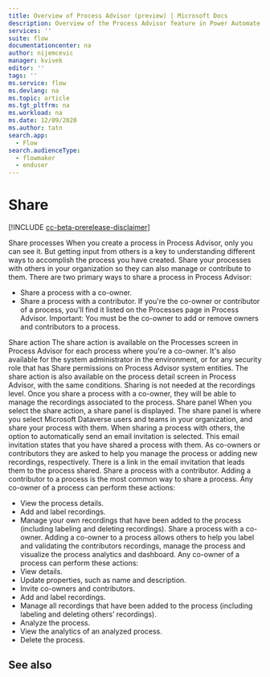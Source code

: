 ```yaml
---
title: Overview of Process Advisor (preview) | Microsoft Docs
description: Overview of the Process Advisor feature in Power Automate.
services: ''
suite: flow
documentationcenter: na
author: nijemcevic 
manager: kvivek
editor: ''
tags: ''
ms.service: flow
ms.devlang: na
ms.topic: article
ms.tgt_pltfrm: na
ms.workload: na
ms.date: 12/09/2020
ms.author: tatn
search.app: 
  - Flow
search.audienceType: 
  - flowmaker
  - enduser
---
```

# Share
[!INCLUDE [cc-beta-prerelease-disclaimer](includes/cc-beta-prerelease-disclaimer.md)]

Share processes
When you create a process in Process Advisor, only you can see it. But getting input from others is a key to understanding different ways to accomplish the process you have created. Share your processes with others in your organization so they can also manage or contribute to them. There are two primary ways to share a process in Process Advisor:
- Share a process with a co-owner.
- Share a process with a contributor.
If you're the co-owner or contributor of a process, you'll find it listed on the Processes page in Process Advisor.
Important: You must be the co-owner to add or remove owners and contributors to a process.

Share action
The share action is available on the Processes screen in Process Advisor for each process where you're a co-owner. It's also available for the system administrator in the environment, or for any security role that has Share permissions on Process Advisor system entities.
The share action is also available on the process detail screen in Process Advisor, with the same conditions. 
Sharing is not needed at the recordings level. Once you share a process with a co-owner, they will be able to manage the recordings associated to the process.
Share panel
When you select the share action, a share panel is displayed. The share panel is where you select Microsoft Dataverse users and teams in your organization, and share your process with them.
When sharing a process with others, the option to automatically send an email invitation is selected. This email invitation states that you have shared a process with them. As co-owners or contributors they are asked to help you manage the process or adding new recordings, respectively. There is a link in the email invitation that leads them to the process shared.
Share a process with a contributor.
Adding a contributor to a process is the most common way to share a process. Any co-owner of a process can perform these actions:
- View the process details.
- Add and label recordings.
- Manage your own recordings that have been added to the process (including labeling and deleting recordings).
Share a process with a co-owner.
Adding a co-owner to a process allows others to help you label and validating the contributors recordings, manage the process and visualize the process analytics and dashboard. Any co-owner of a process can perform these actions:
- View  details.
- Update properties, such as name and description.
- Invite co-owners and contributors.
- Add and label recordings.
- Manage all recordings that have been added to the process (including labeling and deleting others’ recordings).
- Analyze the process.
- View the analytics of an analyzed process.
- Delete the process.


## See also
